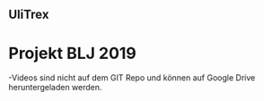 ## UliTrex
# Projekt BLJ 2019
-Videos sind nicht auf dem GIT Repo und können auf Google Drive heruntergeladen werden.

